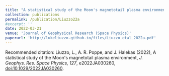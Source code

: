 ```yaml
---
title: "A statistical study of the Moon's magnetotail plasma environment"
collection: publications
permalink: /publication/Liuzzo22a
#excerpt: ''
date: 2022-03-21
venue: 'Journal of Geophysical Research (Space Physics)'
paperurl: 'http://lukeliuzzo.github.io/files/Liuzzo_etal_2022a.pdf'
---
```


Recommended citation: Liuzzo, L., A. R. Poppe, and J. Halekas (2022), A statistical study of the Moon's magnetotail plasma environment, <i>J. Geophys. Res. Space Physics, 127</i>, e2022JA030260, [doi:10.1029/2022JA030260](https://doi.org/10.1029/2022JA030260).
